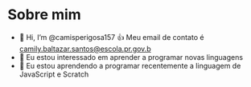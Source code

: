 # Sobre mim
- 👋 Hi, I’m @camisperigosa157
:+1: Meu email de contato é camily.baltazar.santos@escola.pr.gov.b
- 👀 Eu estou interessado em aprender a programar novas linguagens
- 🌱 Eu estou  aprendendo a programar recentemente a linguagem de JavaScript e Scratch

